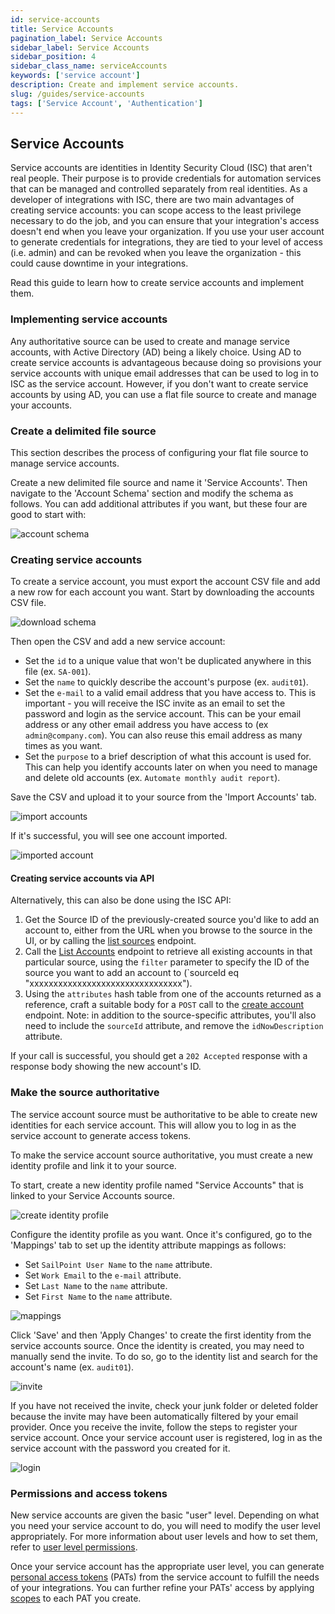 ```yaml
---
id: service-accounts
title: Service Accounts
pagination_label: Service Accounts
sidebar_label: Service Accounts
sidebar_position: 4
sidebar_class_name: serviceAccounts
keywords: ['service account']
description: Create and implement service accounts.
slug: /guides/service-accounts
tags: ['Service Account', 'Authentication']
---
```


## Service Accounts

Service accounts are identities in Identity Security Cloud (ISC) that aren't real people. Their purpose is to provide credentials for automation services that can be managed and controlled separately from real identities. As a developer of integrations with ISC, there are two main advantages of creating service accounts: you can scope access to the least privilege necessary to do the job, and you can ensure that your integration's access doesn't end when you leave your organization. If you use your user account to generate credentials for integrations, they are tied to your level of access (i.e. admin) and can be revoked when you leave the organization - this could cause downtime in your integrations.

Read this guide to learn how to create service accounts and implement them.

### Implementing service accounts

Any authoritative source can be used to create and manage service accounts, with Active Directory (AD) being a likely choice. Using AD to create service accounts is advantageous because doing so provisions your service accounts with unique email addresses that can be used to log in to ISC as the service account. However, if you don't want to create service accounts by using AD, you can use a flat file source to create and manage your accounts.

### Create a delimited file source

This section describes the process of configuring your flat file source to manage service accounts.

Create a new delimited file source and name it 'Service Accounts'. Then navigate to the 'Account Schema' section and modify the schema as follows. You can add additional attributes if you want, but these four are good to start with:

![account schema](./img/service-accounts/account-schema.png)

### Creating service accounts

To create a service account, you must export the account CSV file and add a new row for each account you want. Start by downloading the accounts CSV file.

![download schema](./img/service-accounts/download-schema.png)

Then open the CSV and add a new service account:

- Set the `id` to a unique value that won't be duplicated anywhere in this file (ex. `SA-001`).
- Set the `name` to quickly describe the account's purpose (ex. `audit01`).
- Set the `e-mail` to a valid email address that you have access to. This is important - you will receive the ISC invite as an email to set the password and login as the service account. This can be your email address or any other email address you have access to (ex `admin@company.com`). You can also reuse this email address as many times as you want.
- Set the `purpose` to a brief description of what this account is used for. This can help you identify accounts later on when you need to manage and delete old accounts (ex. `Automate monthly audit report`).

Save the CSV and upload it to your source from the 'Import Accounts' tab.

![import accounts](./img/service-accounts/import-accounts.png)

If it's successful, you will see one account imported.

![imported account](./img/service-accounts/imported-account.png)

#### Creating service accounts via API

Alternatively, this can also be done using the ISC API:

1. Get the Source ID of the previously-created source you'd like to add an account to, either from the URL when you browse to the source in the UI, or by calling the [list sources](../api/v2025/list-sources) endpoint.
2. Call the [List Accounts](../api/v2025/list-accounts) endpoint to retrieve all existing accounts in that particular source, using the `filter` parameter to specify the ID of the source you want to add an account to (`sourceId eq "xxxxxxxxxxxxxxxxxxxxxxxxxxxxxxxx").
3. Using the `attributes` hash table from one of the accounts returned as a reference, craft a suitable body for a `POST` call to the [create account](../api/v2025/accounts) endpoint. Note: in addition to the source-specific attributes, you'll also need to include the `sourceId` attribute, and remove the `idNowDescription` attribute.

If your call is successful, you should get a `202 Accepted` response with a response body showing the new account's ID.

### Make the source authoritative

The service account source must be authoritative to be able to create new identities for each service account. This will allow you to log in as the service account to generate access tokens.

To make the service account source authoritative, you must create a new identity profile and link it to your source.

To start, create a new identity profile named "Service Accounts" that is linked to your Service Accounts source.

![create identity profile](./img/service-accounts/create-identity-profile.png)

Configure the identity profile as you want. Once it's configured, go to the 'Mappings' tab to set up the identity attribute mappings as follows:

- Set `SailPoint User Name` to the `name` attribute.
- Set `Work Email` to the `e-mail` attribute.
- Set `Last Name` to the `name` attribute.
- Set `First Name` to the `name` attribute.

![mappings](./img/service-accounts/mappings.png)

Click 'Save' and then 'Apply Changes' to create the first identity from the service accounts source. Once the identity is created, you may need to manually send the invite. To do so, go to the identity list and search for the account's name (ex. `audit01`).

![invite](./img/service-accounts/invite.png)

If you have not received the invite, check your junk folder or deleted folder because the invite may have been automatically filtered by your email provider. Once you receive the invite, follow the steps to register your service account. Once your service account user is registered, log in as the service account with the password you created for it.

![login](./img/service-accounts/login.png)

### Permissions and access tokens

New service accounts are given the basic "user" level. Depending on what you need your service account to do, you will need to modify the user level appropriately. For more information about user levels and how to set them, refer to [user level permissions](../api/authorization.md#user-level-permissions).

Once your service account has the appropriate user level, you can generate [personal access tokens](../api/authentication.md#generate-a-personal-access-token) (PATs) from the service account to fulfill the needs of your integrations. You can further refine your PATs' access by applying [scopes](../api/authorization.md#scopes) to each PAT you create.
